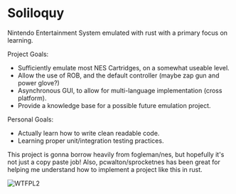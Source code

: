 # Soliloquy
Nintendo Entertainment System emulated with rust with a primary focus on
learning.


Project Goals:
  - Sufficiently emulate most NES Cartridges, on a somewhat useable level.
  - Allow the use of ROB, and the default controller (maybe zap gun and power glove?)
  - Asynchronous GUI, to allow for multi-language implementation (cross platform).
  - Provide a knowledge base for a possible future emulation project.
  
  
Personal Goals:
  - Actually learn how to write clean readable code.
  - Learning proper unit/integration testing practices.



This project is gonna borrow heavily from fogleman/nes, but hopefully it's not just a copy paste job!
Also, pcwalton/sprocketnes has been great for helping me understand how to implement a project like this in rust.

![WTFPL2](http://www.wtfpl.net/wp-content/uploads/2012/12/wtfpl-badge-3.png)
